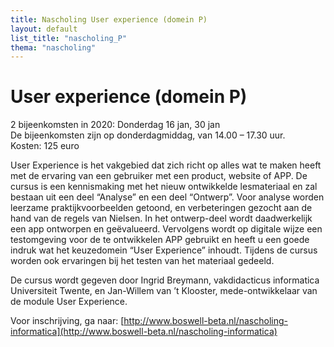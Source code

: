 ```yaml
---
title: Nascholing User experience (domein P)
layout: default
list_title: "nascholing_P"
thema: "nascholing"
---
```


# User experience (domein P)
2 bijeenkomsten in 2020: Donderdag 16 jan, 30 jan <br>
De bijeenkomsten zijn op donderdagmiddag, van 14.00 – 17.30 uur. <br>
Kosten: 125 euro

User Experience is het vakgebied dat zich richt op alles wat te maken heeft met de ervaring van een gebruiker met een product, website of APP.  De cursus is een kennismaking met het nieuw ontwikkelde lesmateriaal en zal bestaan uit een deel “Analyse” en een deel “Ontwerp”. Voor analyse worden leerzame praktijkvoorbeelden getoond, en verbeteringen gezocht aan de hand van de regels van Nielsen. In het ontwerp-deel wordt daadwerkelijk een app ontworpen en geëvalueerd. Vervolgens wordt op digitale wijze een testomgeving voor de te ontwikkelen APP gebruikt en heeft u een goede indruk wat het keuzedomein “User Experience” inhoudt. Tijdens de cursus worden ook ervaringen bij het testen van het materiaal gedeeld.

De cursus wordt gegeven door Ingrid Breymann, vakdidacticus informatica Universiteit Twente, en Jan-Willem van ’t Klooster, mede-ontwikkelaar van de module User Experience.

Voor inschrijving, ga naar: [http://www.boswell-beta.nl/nascholing-informatica](http://www.boswell-beta.nl/nascholing-informatica)
